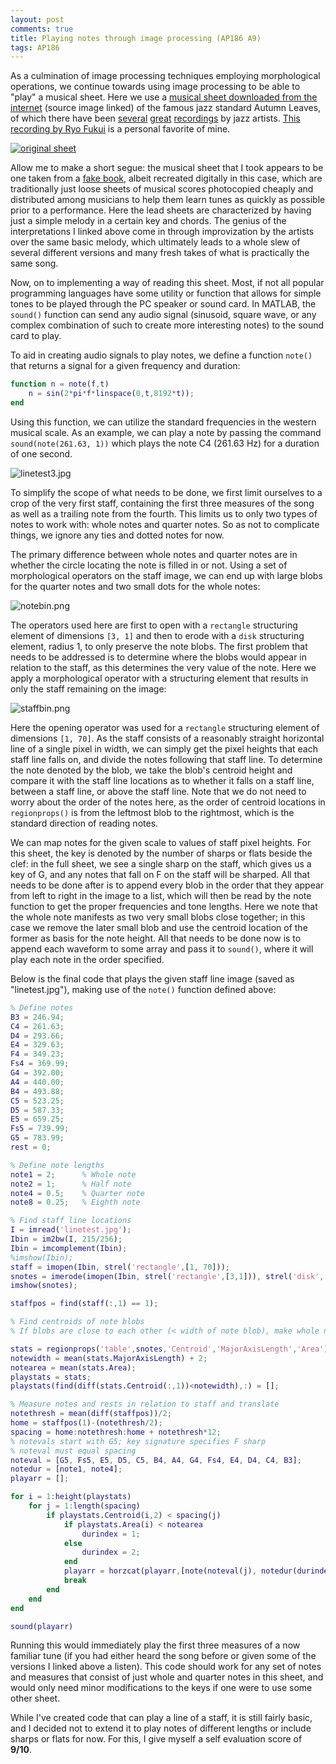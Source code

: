 ```yaml
---
layout: post
comments: true
title: Playing notes through image processing (AP186 A9)
tags: AP186
---  
```


As a culmination of image processing techniques employing morphological operations, we continue towards using image processing to be able to "play" a musical sheet. Here we use a [musical sheet downloaded from the internet](http://www.jazclass.aust.com/articles/autsoc.gif) (source image linked) of the famous jazz standard Autumn Leaves, of which there have been [several](https://www.youtube.com/watch?v=r-Z8KuwI7Gc) [great](https://www.youtube.com/watch?v=MxqzKIHx5Y4) [recordings](http://www.youtube.com/watch?v=5jiXQmWBXbY) by jazz artists. [This recording by Ryo Fukui](/https://www.youtube.com/watch?v=xpYibfCLYWU) is a personal favorite of mine.

[![original sheet](http://www.jazclass.aust.com/articles/autsoc.gif)](http://www.jazclass.aust.com/articles/autsoc.gif)

Allow me to make a short segue: the musical sheet that I took appears to be one taken from a [fake book](https://en.wikipedia.org/wiki/Fake_book), albeit recreated digitally in this case, which are traditionally just loose sheets of musical scores photocopied cheaply and distributed among musicians to help them learn tunes as quickly as possible prior to a performance. Here the lead sheets are characterized by having just a simple melody in a certain key and chords. The genius of the interpretations I linked above come in through improvization by the artists over the same basic melody, which ultimately leads to a whole slew of several different versions and many fresh takes of what is practically the same song.

Now, on to implementing a way of reading this sheet. Most, if not all popular programming languages have some utility or function that allows for simple tones to be played through the PC speaker or sound card. In MATLAB, the `sound()` function can send any audio signal (sinusoid, square wave, or any complex combination of such to create more interesting notes) to the sound card to play.

To aid in creating audio signals to play notes, we define a function `note()` that returns a signal for a given frequency and duration:

```matlab
function n = note(f,t)
    n = sin(2*pi*f*linspace(0,t,8192*t));
end
```

Using this function, we can utilize the standard frequencies in the western musical scale. As an example, we can play a note by passing the command `sound(note(261.63, 1))` which plays the note C4 (261.63 Hz) for a duration of one second.

![linetest3.jpg](https://s18.postimg.org/x36vla62x/linetest3.jpg)

To simplify the scope of what needs to be done, we first limit ourselves to a crop of the very first staff, containing the first three measures of the song as well as a trailing note from the fourth. This limits us to only two types of notes to work with: whole notes and quarter notes. So as not to complicate things, we ignore any ties and dotted notes for now.

The primary difference between whole notes and quarter notes are in whether the circle locating the note is filled in or not. Using a set of morphological operators on the staff image, we can end up with large blobs for the quarter notes and two small dots for the whole notes:

![notebin.png](https://s11.postimg.org/u38tvzbsz/notebin.png)

The operators used here are first to open with a `rectangle` structuring element of dimensions `[3, 1]` and then to erode with a `disk` structuring element, radius 1, to only preserve the note blobs. The first problem that needs to be addressed is to determine where the blobs would appear in relation to the staff, as this determines the very value of the note. Here we apply a morphological operator with a structuring element that results in only the staff remaining on the image:

![staffbin.png](https://s18.postimg.org/6uscuij3t/staffbin.png)

 Here the opening operator was used for a `rectangle` structuring element of dimensions `[1, 70]`. As the staff consists of a reasonably straight horizontal line of a single pixel in width, we can simply get the pixel heights that each staff line falls on, and divide the notes following that staff line. To determine the note denoted by the blob, we take the blob's centroid height and compare it with the staff line locations as to whether it falls on a staff line, between a staff line, or above the staff line. Note that we do not need to worry about the order of the notes here, as the order of centroid locations in `regionprops()` is from the leftmost blob to the rightmost, which is the standard direction of reading notes.

We can map notes for the given scale to values of staff pixel heights. For this sheet, the key is denoted by the number of sharps or flats beside the clef: in the full sheet, we see a single sharp on the staff, which gives us a key of G, and any notes that fall on F on the staff will be sharped. All that needs to be done after is to append every blob in the order that they appear from left to right in the image to a list, which will then be read by the note function to get the proper frequencies and tone lengths. Here we note that the whole note manifests as two very small blobs close together; in this case we remove the later small blob and use the centroid location of the former as basis for the note height. All that needs to be done now is to append each waveform to some array and pass it to `sound()`, where it will play each note in the order specified.

Below is the final code that plays the given staff line image (saved as "linetest.jpg"), making use of the `note()` function defined above:

```matlab
% Define notes
B3 = 246.94;
C4 = 261.63;
D4 = 293.66;
E4 = 329.63;
F4 = 349.23;
Fs4 = 369.99;
G4 = 392.00;
A4 = 440.00;
B4 = 493.88;
C5 = 523.25;
D5 = 587.33;
E5 = 659.25;
Fs5 = 739.99;
G5 = 783.99;
rest = 0;

% Define note lengths
note1 = 2;      % Whole note
note2 = 1;      % Half note
note4 = 0.5;    % Quarter note
note8 = 0.25;   % Eighth note

% Find staff line locations
I = imread('linetest.jpg');
Ibin = im2bw(I, 215/256);
Ibin = imcomplement(Ibin);
%imshow(Ibin);
staff = imopen(Ibin, strel('rectangle',[1, 70]));
snotes = imerode(imopen(Ibin, strel('rectangle',[3,1])), strel('disk', 1));
imshow(snotes);

staffpos = find(staff(:,1) == 1);

% Find centroids of note blobs
% If blobs are close to each other (< width of note blob), make whole note

stats = regionprops('table',snotes,'Centroid','MajorAxisLength','Area');
notewidth = mean(stats.MajorAxisLength) + 2;
notearea = mean(stats.Area);
playstats = stats;
playstats(find(diff(stats.Centroid(:,1))<notewidth),:) = [];

% Measure notes and rests in relation to staff and translate
notethresh = mean(diff(staffpos))/2;
home = staffpos(1)-(notethresh/2);
spacing = home:notethresh:home + notethresh*12;
% notevals start with G5; key signature specifies F sharp
% noteval must equal spacing
noteval = [G5, Fs5, E5, D5, C5, B4, A4, G4, Fs4, E4, D4, C4, B3];
notedur = [note1, note4];
playarr = [];

for i = 1:height(playstats)
    for j = 1:length(spacing)
        if playstats.Centroid(i,2) < spacing(j)
            if playstats.Area(i) < notearea
                durindex = 1;
            else
                durindex = 2;
            end
            playarr = horzcat(playarr,[note(noteval(j), notedur(durindex))]);
            break
        end
    end
end

sound(playarr)
```

Running this would immediately play the first three measures of a now familiar tune (if you had either heard the song before or given some of the versions I linked above a listen). This code should work for any set of notes and measures that consist of just whole and quarter notes in this sheet, and would only need minor modifications to the keys if one were to use some other sheet.

While I've created code that can play a line of a staff, it is still fairly basic, and I decided not to extend it to play notes of different lengths or include sharps or flats for now. For this, I give myself a self evaluation score of **9/10**.
